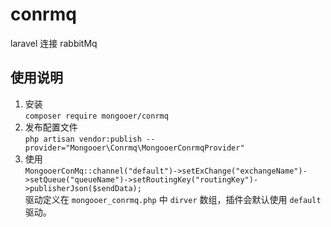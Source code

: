 # conrmq
laravel 连接 rabbitMq
## 使用说明
1. 安装  
`composer require mongooer/conrmq`  
2. 发布配置文件  
   `php artisan vendor:publish --provider="Mongooer\Conrmq\MongooerConrmqProvider"`
3. 使用  
   `MongooerConMq::channel("default")->setExChange("exchangeName")->setQueue("queueName")->setRoutingKey("routingKey")->publisherJson($sendData);`  
    驱动定义在 `mongooer_conrmq.php` 中 `dirver` 数组，插件会默认使用 `default` 驱动。

